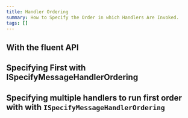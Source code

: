 ```yaml
---
title: Handler Ordering
summary: How to Specify the Order in which Handlers Are Invoked.
tags: []
---
```


## With the fluent API

<!-- import HandlerOrderingWithFluent -->

## Specifying First with ISpecifyMessageHandlerOrdering

<!-- import HandlerOrderingWithFirst -->

## Specifying multiple handlers to run first order with with `ISpecifyMessageHandlerOrdering`

<!-- import HandlerOrderingWithMultiple -->